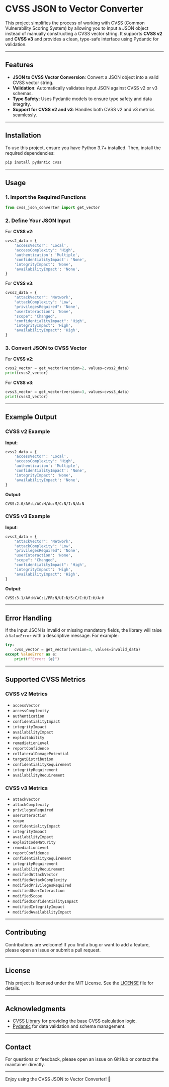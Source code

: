 # CVSS JSON to Vector Converter

This project simplifies the process of working with CVSS (Common Vulnerability Scoring System) by allowing you to input a JSON object instead of manually constructing a CVSS vector string. It supports **CVSS v2** and **CVSS v3** and provides a clean, type-safe interface using Pydantic for validation.

---

## Features

- **JSON to CVSS Vector Conversion**: Convert a JSON object into a valid CVSS vector string.
- **Validation**: Automatically validates input JSON against CVSS v2 or v3 schemas.
- **Type Safety**: Uses Pydantic models to ensure type safety and data integrity.
- **Support for CVSS v2 and v3**: Handles both CVSS v2 and v3 metrics seamlessly.

---

## Installation

To use this project, ensure you have Python 3.7+ installed. Then, install the required dependencies:

```bash
pip install pydantic cvss
```

---

## Usage

### 1. Import the Required Functions

```python
from cvss_json_converter import get_vector
```

### 2. Define Your JSON Input

For **CVSS v2**:

```python
cvss2_data = {
    'accessVector': 'Local',
    'accessComplexity': 'High',
    'authentication': 'Multiple',
    'confidentialityImpact': 'None',
    'integrityImpact': 'None',
    'availabilityImpact': 'None',
}
```

For **CVSS v3**:

```python
cvss3_data = {
    "attackVector": 'Network',
    "attackComplexity": 'Low',
    "privilegesRequired": 'None',
    "userInteraction": 'None',
    "scope": 'Changed',
    "confidentialityImpact": 'High',
    "integrityImpact": 'High',
    "availabilityImpact": 'High',
}
```

### 3. Convert JSON to CVSS Vector

For **CVSS v2**:

```python
cvss2_vector = get_vector(version=2, values=cvss2_data)
print(cvss2_vector)
```

For **CVSS v3**:

```python
cvss3_vector = get_vector(version=3, values=cvss3_data)
print(cvss3_vector)
```

---

## Example Output

### CVSS v2 Example

**Input**:
```python
cvss2_data = {
    'accessVector': 'Local',
    'accessComplexity': 'High',
    'authentication': 'Multiple',
    'confidentialityImpact': 'None',
    'integrityImpact': 'None',
    'availabilityImpact': 'None',
}
```

**Output**:
```
CVSS:2.0/AV:L/AC:H/Au:M/C:N/I:N/A:N
```

### CVSS v3 Example

**Input**:
```python
cvss3_data = {
    "attackVector": 'Network',
    "attackComplexity": 'Low',
    "privilegesRequired": 'None',
    "userInteraction": 'None',
    "scope": 'Changed',
    "confidentialityImpact": 'High',
    "integrityImpact": 'High',
    "availabilityImpact": 'High',
}
```

**Output**:
```
CVSS:3.1/AV:N/AC:L/PR:N/UI:N/S:C/C:H/I:H/A:H
```

---

## Error Handling

If the input JSON is invalid or missing mandatory fields, the library will raise a `ValueError` with a descriptive message. For example:

```python
try:
    cvss_vector = get_vector(version=3, values=invalid_data)
except ValueError as e:
    print(f"Error: {e}")
```

---

## Supported CVSS Metrics

### CVSS v2 Metrics
- `accessVector`
- `accessComplexity`
- `authentication`
- `confidentialityImpact`
- `integrityImpact`
- `availabilityImpact`
- `exploitability`
- `remediationLevel`
- `reportConfidence`
- `collateralDamagePotential`
- `targetDistribution`
- `confidentialityRequirement`
- `integrityRequirement`
- `availabilityRequirement`

### CVSS v3 Metrics
- `attackVector`
- `attackComplexity`
- `privilegesRequired`
- `userInteraction`
- `scope`
- `confidentialityImpact`
- `integrityImpact`
- `availabilityImpact`
- `exploitCodeMaturity`
- `remediationLevel`
- `reportConfidence`
- `confidentialityRequirement`
- `integrityRequirement`
- `availabilityRequirement`
- `modifiedAttackVector`
- `modifiedAttackComplexity`
- `modifiedPrivilegesRequired`
- `modifiedUserInteraction`
- `modifiedScope`
- `modifiedConfidentialityImpact`
- `modifiedIntegrityImpact`
- `modifiedAvailabilityImpact`

---

## Contributing

Contributions are welcome! If you find a bug or want to add a feature, please open an issue or submit a pull request.

---

## License

This project is licensed under the MIT License. See the [LICENSE](LICENSE) file for details.

---

## Acknowledgments

- [CVSS Library](https://github.com/ctxis/cvss) for providing the base CVSS calculation logic.
- [Pydantic](https://pydantic-docs.helpmanual.io/) for data validation and schema management.

---

## Contact

For questions or feedback, please open an issue on GitHub or contact the maintainer directly.

---

Enjoy using the CVSS JSON to Vector Converter! 🚀